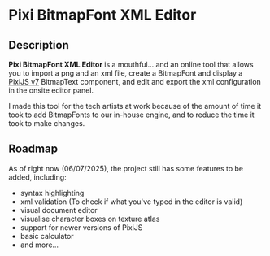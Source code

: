 # Pixi BitmapFont XML Editor
## Description
**Pixi BitmapFont XML Editor** is a mouthful... and an online tool that allows you to import a png and an xml file, create a BitmapFont and display a [PixiJS v7](https://pixijs.com) BitmapText component, and edit and export the xml configuration in the onsite editor panel.

I made this tool for the tech artists at work because of the amount of time it took to add BitmapFonts to our in-house engine, and to reduce the time it took to make changes.

## Roadmap
As of right now (06/07/2025), the project still has some features to be added, including: 
- syntax highlighting
- xml validation (To check if what you've typed in the editor is valid)
- visual document editor
- visualise character boxes on texture atlas
- support for newer versions of PixiJS
- basic calculator
- and more...
